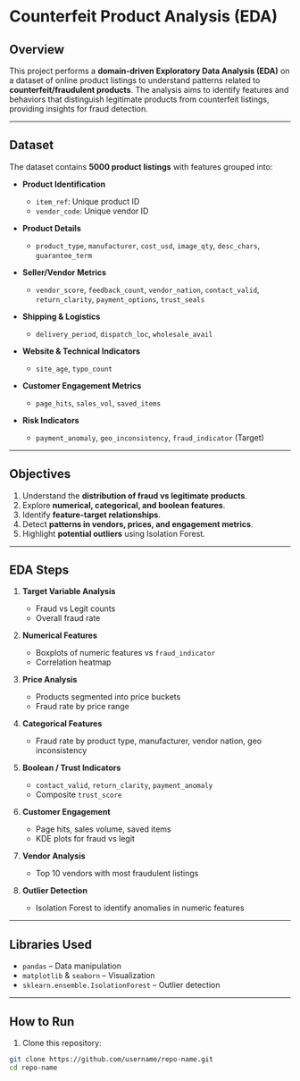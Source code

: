 # Counterfeit Product Analysis (EDA)

## Overview
This project performs a **domain-driven Exploratory Data Analysis (EDA)** on a dataset of online product listings to understand patterns related to **counterfeit/fraudulent products**. The analysis aims to identify features and behaviors that distinguish legitimate products from counterfeit listings, providing insights for fraud detection.

---

## Dataset
The dataset contains **5000 product listings** with features grouped into:

- **Product Identification**
  - `item_ref`: Unique product ID  
  - `vendor_code`: Unique vendor ID  

- **Product Details**
  - `product_type`, `manufacturer`, `cost_usd`, `image_qty`, `desc_chars`, `guarantee_term`  

- **Seller/Vendor Metrics**
  - `vendor_score`, `feedback_count`, `vendor_nation`, `contact_valid`, `return_clarity`, `payment_options`, `trust_seals`  

- **Shipping & Logistics**
  - `delivery_period`, `dispatch_loc`, `wholesale_avail`  

- **Website & Technical Indicators**
  - `site_age`, `typo_count`  

- **Customer Engagement Metrics**
  - `page_hits`, `sales_vol`, `saved_items`  

- **Risk Indicators**
  - `payment_anomaly`, `geo_inconsistency`, `fraud_indicator` (Target)  

---

## Objectives
1. Understand the **distribution of fraud vs legitimate products**.  
2. Explore **numerical, categorical, and boolean features**.  
3. Identify **feature-target relationships**.  
4. Detect **patterns in vendors, prices, and engagement metrics**.  
5. Highlight **potential outliers** using Isolation Forest.  

---

## EDA Steps
1. **Target Variable Analysis**
   - Fraud vs Legit counts  
   - Overall fraud rate  

2. **Numerical Features**
   - Boxplots of numeric features vs `fraud_indicator`  
   - Correlation heatmap  

3. **Price Analysis**
   - Products segmented into price buckets  
   - Fraud rate by price range  

4. **Categorical Features**
   - Fraud rate by product type, manufacturer, vendor nation, geo inconsistency  

5. **Boolean / Trust Indicators**
   - `contact_valid`, `return_clarity`, `payment_anomaly`  
   - Composite `trust_score`  

6. **Customer Engagement**
   - Page hits, sales volume, saved items  
   - KDE plots for fraud vs legit  

7. **Vendor Analysis**
   - Top 10 vendors with most fraudulent listings  

8. **Outlier Detection**
   - Isolation Forest to identify anomalies in numeric features  

---

## Libraries Used
- `pandas` – Data manipulation  
- `matplotlib` & `seaborn` – Visualization  
- `sklearn.ensemble.IsolationForest` – Outlier detection  

---

## How to Run
1. Clone this repository:
```bash
git clone https://github.com/username/repo-name.git
cd repo-name
 
 
 
